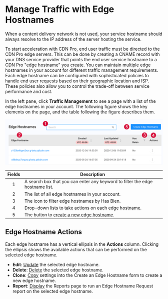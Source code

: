 # Manage Traffic with Edge Hostnames

When a content delivery network is not used, your service hostname should always resolve to the IP address of the server hosting the service. <p>To start acceleration with CDN Pro, end user traffic must be directed to the CDN Pro edge servers. This can be done by creating a CNAME record with your DNS service provider that points the end user service hostname to a CDN Pro "edge hostname" you create. You can maintain multiple edge hostnames in your account for different traffic management requirements. Each edge hostname can be configured with sophisticated policies to handle end user requests based on their geographic location and ISP. These policies also allow you to control the trade-off between service performance and cost.

In the left pane, click **Traffic Management** to see a page with a list of the edge hostnames in your account. The following figure shows the key elements on the page, and the table following the figure describes them.

<p align=center><img src="/docs/resources/images/traffic-management/traffic-management-w-numbers.png" alt="edge hostname overview"></p>

| **Fields**   | **Description**                                                                        |
| :----------: | ---------------------------------------------------------------------------------------|
| 1            | A search box that you can enter any keyword to filter the edge hostname list.          |
| 2            | The list of all edge hostnames in your account.                                        |
| 3            | The icon to filter edge hostnames by Has Bien.                                         |
| 4            | Drop-down lists to take actions on each edge hostname.                                 |
| 5            | The button to [create a new edge hostname](</docs/portal/traffic-management/creating-edge-hostname.md>).    |

## Edge Hostname Actions
Each edge hostname has a vertical ellipsis in the **Actions** column. Clicking the ellipsis shows the available actions that can be performed on the selected edge hostname.
- **Edit**: [Update](</docs/portal/traffic-management/editing-edge-hostname.md>) the selected edge hostname.
- **Delete**: [Delete](</docs/portal/traffic-management/deleting-edge-hostname.md>) the selected edge hostname.
- **Clone**: [Copy](</docs/portal/traffic-management/creating-edge-hostname.md>) settings into the Create an Edge Hostname form to create a new edge hostname.
- **Report**: [Display](</docs/portal/reports/generating-reports.md>) the Reports page to run an Edge Hostname Request report on the selected edge hostname.
